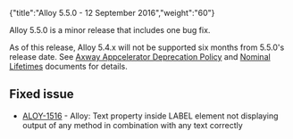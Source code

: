 {"title":"Alloy 5.5.0 - 12 September 2016","weight":"60"} 

Alloy 5.5.0 is a minor release that includes one bug fix.

As of this release, Alloy 5.4.x will not be supported six months from 5.5.0's release date. See [Axway Appcelerator Deprecation Policy](/docs/appc/AMPLIFY_Appcelerator_Services_Overview/Axway_Appcelerator_Deprecation_Policy/) and [Nominal Lifetimes](/docs/appc/AMPLIFY_Appcelerator_Services_Overview/Axway_Appcelerator_Product_Lifecycle/#NominalLifetimes) documents for details.

## Fixed issue

*   [ALOY-1516](https://jira.appcelerator.org/browse/ALOY-1516) - Alloy: Text property inside LABEL element not displaying output of any method in combination with any text correctly